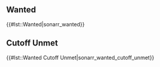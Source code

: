Wanted
------

{{\#lst::Wanted\|sonarr\_wanted}}

Cutoff Unmet
------------

{{\#lst::Wanted Cutoff Unmet\|sonarr\_wanted\_cutoff\_unmet}}
